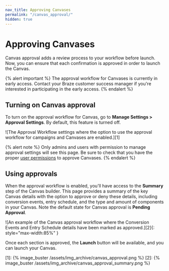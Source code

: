 ```yaml
---
nav_title: Approving Canvases
permalink: "/canvas_approval/"
hidden: true
---
```


# Approving Canvases

Canvas approval adds a review process to your workflow before launch. Now, you can ensure that each confirmation is approved in order to launch the Canvas.

{% alert important %}
The approval workflow for Canvases is currently in early access. Contact your Braze customer success manager if you're interested in participating in the early access.
{% endalert %}

## Turning on Canvas approval

To turn on the approval workflow for Canvas, go to **Manage Settings > Approval Settings**. By default, this feature is turned off.

![The Approval Workflow settings where the option to use the approval workflow for campaigns and Canvases are enabled.][1]

{% alert note %}
Only admins and users with permission to manage approval settings will see this page. Be sure to check that you have the proper [user permissions]({{site.baseurl}}/user_guide/administrative/manage_your_braze_users/user_permissions/) to approve Canvases.
{% endalert %}

## Using approvals

When the approval workflow is enabled, you'll have access to the **Summary** step of the Canvas builder. This page provides a summary of the key Canvas details with the option to approve or deny these details, including conversion events, entry schedule, and the type and amount of components in your Canvas. Note the default state for Canvas approval is **Pending Approval**.

![An example of the Canvas approval workflow where the Conversion Events and Entry Schedule details have been marked as approved.][2]{: style="max-width:85%" }

Once each section is approved, the **Launch** button will be available, and you can launch your Canvas.

[1]: {% image_buster /assets/img_archive/canvas_approval.png %}
[2]: {% image_buster /assets/img_archive/canvas_approval_summary.png %}